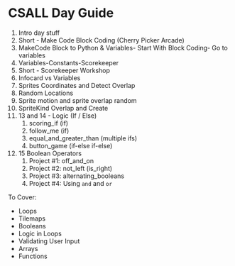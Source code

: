# CSALL Day Guide

1. Intro day stuff
2. Short - Make Code Block Coding (Cherry Picker Arcade)
3. MakeCode Block to Python & Variables- Start With Block Coding- Go to variables
4. Variables-Constants-Scorekeeper
5. Short - Scorekeeper Workshop
6. Infocard vs Variables
7. Sprites Coordinates and Detect Overlap
8. Random Locations
9. Sprite motion and sprite overlap random
10. SpriteKind Overlap and Create
11. 13 and 14 - Logic (If / Else)
    1. scoring_if (if)
    2. follow_me (if)
    3. equal_and_greater_than (multiple ifs)
    4. button_game (if-else if-else)
12. 15 Boolean Operators
    1. Project #1: off_and_on
    2. Project #2: not_left (is_right)
    3. Project #3: alternating_booleans
    4. Project #4: Using `and` and `or`

To Cover:

* Loops
* Tilemaps
* Booleans
* Logic in Loops
* Validating User Input
* Arrays
* Functions
